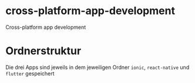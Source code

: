 # cross-platform-app-development
Cross-platform app development 
# Ordnerstruktur
Die drei Apps sind jeweils in dem jeweiligen Ordner `ionic`, `react-native` und `flutter` gespeichert
